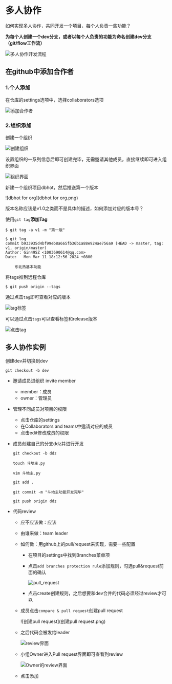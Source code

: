 # 多人协作

如何实现多人协作，共同开发一个项目，每个人负责一些功能？

**为每个人创建一个dev分支，或者以每个人负责的功能为命名创建dev分支（git/flow工作流）**

![多人协作开发流程](多人协作开发流程.png)

## 在github中添加合作者

### 1.个人添加

在仓库的settings选项中，选择collaborators选项

![添加合作者](添加合作者.png)

### 2.组织添加

创建一个组织

![创建组织](创建组织.png)

设置组织的一系列信息后即可创建完毕，无需邀请其他成员，直接继续即可进入组织界面

![组织界面](组织界面.png)

新建一个组织项目dbhot，然后推送第一个版本

![dbhot for org](dbhot for org.png)

版本名称应该是v1.0之类而不是具体的描述，如何添加对应的版本号？

使用`git tag`**添加Tag**

```
$ git tag -a v1 -m "第一版"

$ git log
commit b933935d4bf99eb8a665fb36b1a88e924ae756a9 (HEAD -> master, tag: v1, origin/master)
Author: Gin49SZ <1003690614@qq.com>
Date:   Mon Mar 11 18:12:56 2024 +0800

    东北热基本功能

```

将tags推到远程仓库

```
$ git push origin --tags 
```

通过点击`tag`即可查看对应的版本

![tag标签](tag标签.png)

可以通过点击`tags`可以查看标签和release版本

![点击tag](点击tag.png)

## 多人协作实例

创建dev并切换到dev

```
git checkout -b dev
```

* 邀请成员进组织 invite member 
  * member：成员
  * owner：管理员
* 管理不同成员对项目的权限
  * 点击仓库的settings
  * 在Collaborators and teams中邀请对应的成员
  * 点击edit修改成员的权限

* 成员创建自己的分支ddz并进行开发

  ```
  git checkout -b ddz
  
  touch 斗地主.py
  
  vim 斗地主.py
  
  git add .
  
  git commit -m "斗地主功能开发完毕"
  
  git push origin ddz
  ```

* 代码review

  * 应不应该做：应该

  * 由谁来做：team leader

  * 如何做：用github上的pull/request来实现，需要一些配置

    * 在项目的settings中找到Branches菜单项

    * 点击`add branches protection rule`添加规则，勾选pull&request前面的确认

      ![pull_request](pull_request.png)

    * 点击create创建规则，之后想要和dev合并的代码必须经过review才可以

  * 成员点击`compare & pull request`创建pull request

    ![创建pull request](创建pull request.png)

  * 之后代码会被发给leader

    ![review界面](review界面.png)

  * 小组Owner进入Pull request界面即可查看到review

    ![Owner的review界面](Owner的review界面.png)

  * 点击添加
